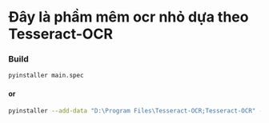 # Đây là phầm mêm ocr nhỏ dựa theo Tesseract-OCR

### Build
```bash
pyinstaller main.spec
```
#### or
```bash
pyinstaller --add-data "D:\Program Files\Tesseract-OCR;Tesseract-OCR" --onefile --icon=icons.png --name=EASYOCR --noconsole main.py
```